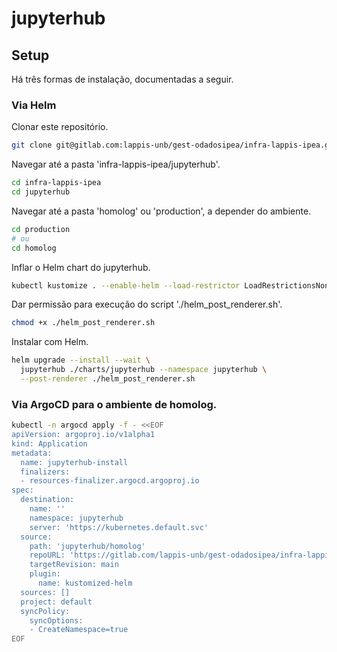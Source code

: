 jupyterhub
===========

## Setup
Há três formas de instalação, documentadas a seguir.

### Via Helm

Clonar este repositório.

```bash
git clone git@gitlab.com:lappis-unb/gest-odadosipea/infra-lappis-ipea.git
```

Navegar até a pasta 'infra-lappis-ipea/jupyterhub'.

```bash
cd infra-lappis-ipea
cd jupyterhub
```

Navegar até a pasta 'homolog' ou 'production', a depender do ambiente.

```bash
cd production
# ou
cd homolog
```

Inflar o Helm chart do jupyterhub.

```bash
kubectl kustomize . --enable-helm --load-restrictor LoadRestrictionsNone
```

Dar permissão para execução do script './helm_post_renderer.sh'.

```bash
chmod +x ./helm_post_renderer.sh
```

Instalar com Helm.

```bash
helm upgrade --install --wait \
  jupyterhub ./charts/jupyterhub --namespace jupyterhub \
  --post-renderer ./helm_post_renderer.sh
```

### Via ArgoCD para o ambiente de homolog.

```bash
kubectl -n argocd apply -f - <<EOF
apiVersion: argoproj.io/v1alpha1
kind: Application
metadata:
  name: jupyterhub-install
  finalizers:
  - resources-finalizer.argocd.argoproj.io
spec:
  destination:
    name: ''
    namespace: jupyterhub
    server: 'https://kubernetes.default.svc'
  source:
    path: 'jupyterhub/homolog'
    repoURL: 'https://gitlab.com/lappis-unb/gest-odadosipea/infra-lappis-ipea.git'
    targetRevision: main
    plugin:
      name: kustomized-helm
  sources: []
  project: default
  syncPolicy:
    syncOptions:
    - CreateNamespace=true
EOF
```
